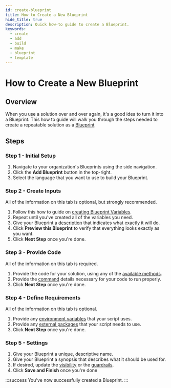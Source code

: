 ```yaml
---
id: create-blueprint
title: How to Create a New Blueprint
hide_title: true
description: Quick how-to guide to create a Blueprint.
keywords:
  - create
  - add
  - build
  - make
  - blueprint
  - template
---
```


# How to Create a New Blueprint

## Overview

When you use a solution over and over again, it's a good idea to turn it into a Blueprint. This how to guide will walk you through the steps needed to create a repeatable solution as a [Blueprint](../../reference/blueprints)

## Steps

### Step 1 - Initial Setup

1. Navigate to your organization's Blueprints using the side navigation.
2. Click the **Add Blueprint** button in the top-right.
3. Select the language that you want to use to build your Blueprint.

### Step 2 - Create Inputs

All of the information on this tab is optional, but strongly recommended.

1. Follow this how to guide on [creating Blueprint Variables](create-blueprint-variables.md).
2. Repeat until you've created all of the variables you need.
3. Give your Blueprint a [description](../../reference/inputs/blueprint-description.md) that indicates what exactly it will do.
4. Click **Preview this Blueprint** to verify that everything looks exactly as you want.
5. Click **Next Step** once you're done.

### Step 3 - Provide Code

All of the information on this tab is required.

1. Provide the code for your solution, using any of the [available methods](../../reference/code/code-overview.md).
2. Provide the [command](../../reference/code/command.md) details necessary for your code to run properly.
3. Click **Next Step** once you're done.

### Step 4 - Define Requirements

All of the information on this tab is optional.

1. Provide any [environment variables](../access-environment-variables.md) that your script uses.
2. Provide any [external packages](../../reference/requirements/external-package-dependencies.md) that your script needs to use.
3. Click **Next Step** once you're done.

### Step 5 - Settings

1. Give your Blueprint a unique, descriptive name.
2. Give your Blueprint a synopsis that describes what it should be used for.
3. If desired, update the [visibility](../../reference/other-functions/visibility.md) or the [guardrails](../../reference/settings/guardrails.md).
4. Click **Save and Finish** once you're done

:::success
You've now successfully created a Blueprint.
:::
